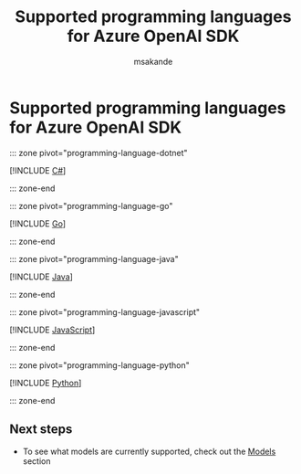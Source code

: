 ﻿---
title: Supported programming languages for Azure OpenAI SDK
titleSuffix: Azure AI Foundry
description: Learn about supported programming languages for Azure OpenAI SDK in Azure AI Foundry Models
author: msakande
manager: scottpolly
ms.service: azure-ai-model-inference
ms.custom: ignite-2024, github-universe-2024
ms.topic: concept-article
ms.date: 05/19/2025
ms.author: mopeakande
zone_pivot_groups: openai-supported-languages
ms.reviewer: fasantia
reviewer: santiagxf
---

# Supported programming languages for Azure OpenAI SDK

::: zone pivot="programming-language-dotnet"

[!INCLUDE [C#](../openai/includes/language-overview/dotnet.md)]

::: zone-end

::: zone pivot="programming-language-go"

[!INCLUDE [Go](../openai/includes/language-overview/go.md)]

::: zone-end

::: zone pivot="programming-language-java"

[!INCLUDE [Java](../openai/includes/language-overview/java.md)]

::: zone-end

::: zone pivot="programming-language-javascript"

[!INCLUDE [JavaScript](../openai/includes/language-overview/javascript.md)]

::: zone-end

::: zone pivot="programming-language-python"

[!INCLUDE [Python](../openai/includes/language-overview/python.md)]

::: zone-end

## Next steps

- To see what models are currently supported, check out the [Models](../model-inference/concepts/models.md) section
